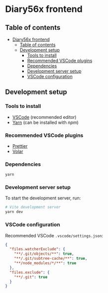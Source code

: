 # Diary56x frontend

## Table of contents

- [Diary56x frontend](#diary56x-frontend)
  - [Table of contents](#table-of-contents)
  - [Development setup](#development-setup)
    - [Tools to install](#tools-to-install)
    - [Recommended VSCode plugins](#recommended-vscode-plugins)
    - [Dependencies](#dependencies)
    - [Development server setup](#development-server-setup)
    - [VSCode configuration](#vscode-configuration)

## Development setup

### Tools to install

- [VSCode](https://code.visualstudio.com) (recommended editor)
- [Yarn](https://yarnpkg.com) (can be installed with _npm_)

### Recommended VSCode plugins

- [Prettier](https://marketplace.visualstudio.com/items?itemName=esbenp.prettier-vscode)
- [Volar](https://marketplace.visualstudio.com/items?itemName=johnsoncodehk.volar)

### Dependencies

```bash
yarn
```

### Development server setup

To start the development server, run:

```bash
# Vite development server
yarn dev
```

### VSCode configuration

Recommended VSCode `.vscode/settings.json`:

```json
{
  "files.watcherExclude": {
    "**/.git/objects/**": true,
    "**/.git/subtree-cache/**": true,
    "**/node_modules/*/**": true
  },
  "files.exclude": {
    "**/.git": true
  }
}
```
